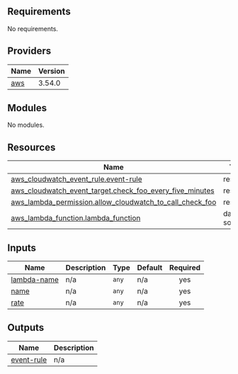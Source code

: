<!-- BEGIN_TF_DOCS -->
## Requirements

No requirements.

## Providers

| Name | Version |
|------|---------|
| <a name="provider_aws"></a> [aws](#provider\_aws) | 3.54.0 |

## Modules

No modules.

## Resources

| Name | Type |
|------|------|
| [aws_cloudwatch_event_rule.event-rule](https://registry.terraform.io/providers/hashicorp/aws/latest/docs/resources/cloudwatch_event_rule) | resource |
| [aws_cloudwatch_event_target.check_foo_every_five_minutes](https://registry.terraform.io/providers/hashicorp/aws/latest/docs/resources/cloudwatch_event_target) | resource |
| [aws_lambda_permission.allow_cloudwatch_to_call_check_foo](https://registry.terraform.io/providers/hashicorp/aws/latest/docs/resources/lambda_permission) | resource |
| [aws_lambda_function.lambda_function](https://registry.terraform.io/providers/hashicorp/aws/latest/docs/data-sources/lambda_function) | data source |

## Inputs

| Name | Description | Type | Default | Required |
|------|-------------|------|---------|:--------:|
| <a name="input_lambda-name"></a> [lambda-name](#input\_lambda-name) | n/a | `any` | n/a | yes |
| <a name="input_name"></a> [name](#input\_name) | n/a | `any` | n/a | yes |
| <a name="input_rate"></a> [rate](#input\_rate) | n/a | `any` | n/a | yes |

## Outputs

| Name | Description |
|------|-------------|
| <a name="output_event-rule"></a> [event-rule](#output\_event-rule) | n/a |
<!-- END_TF_DOCS -->    